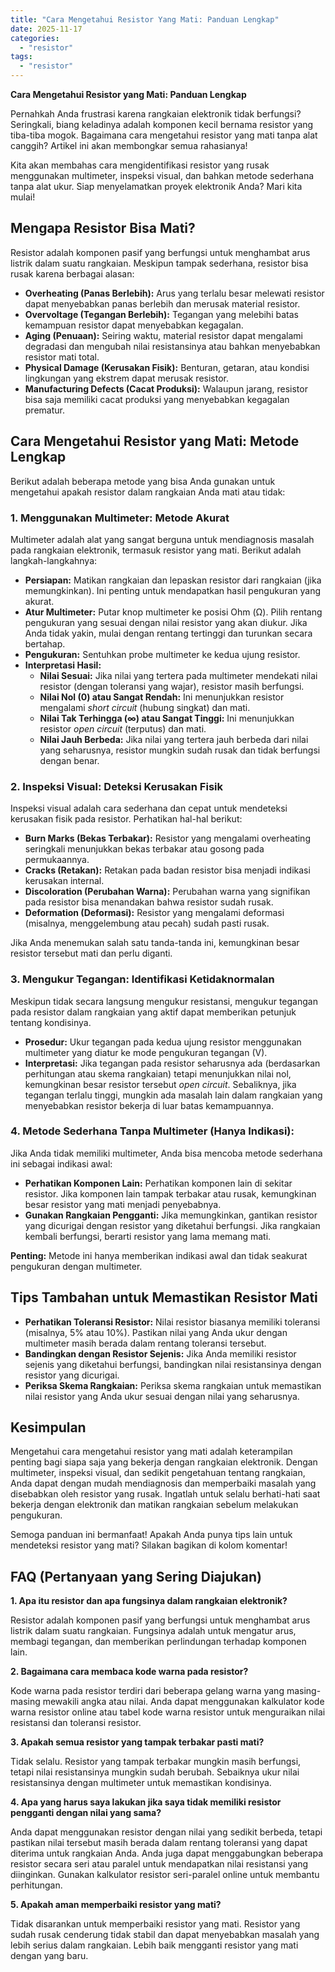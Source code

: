 ```yaml
---
title: "Cara Mengetahui Resistor Yang Mati: Panduan Lengkap"
date: 2025-11-17
categories: 
  - "resistor"
tags: 
  - "resistor"
---
```


**Cara Mengetahui Resistor yang Mati: Panduan Lengkap**

Pernahkah Anda frustrasi karena rangkaian elektronik tidak berfungsi? Seringkali, biang keladinya adalah komponen kecil bernama resistor yang tiba-tiba mogok. Bagaimana cara mengetahui resistor yang mati tanpa alat canggih? Artikel ini akan membongkar semua rahasianya!

Kita akan membahas cara mengidentifikasi resistor yang rusak menggunakan multimeter, inspeksi visual, dan bahkan metode sederhana tanpa alat ukur. Siap menyelamatkan proyek elektronik Anda? Mari kita mulai!

## Mengapa Resistor Bisa Mati?

Resistor adalah komponen pasif yang berfungsi untuk menghambat arus listrik dalam suatu rangkaian. Meskipun tampak sederhana, resistor bisa rusak karena berbagai alasan:

- **Overheating (Panas Berlebih):** Arus yang terlalu besar melewati resistor dapat menyebabkan panas berlebih dan merusak material resistor.
- **Overvoltage (Tegangan Berlebih):** Tegangan yang melebihi batas kemampuan resistor dapat menyebabkan kegagalan.
- **Aging (Penuaan):** Seiring waktu, material resistor dapat mengalami degradasi dan mengubah nilai resistansinya atau bahkan menyebabkan resistor mati total.
- **Physical Damage (Kerusakan Fisik):** Benturan, getaran, atau kondisi lingkungan yang ekstrem dapat merusak resistor.
- **Manufacturing Defects (Cacat Produksi):** Walaupun jarang, resistor bisa saja memiliki cacat produksi yang menyebabkan kegagalan prematur.

## Cara Mengetahui Resistor yang Mati: Metode Lengkap

Berikut adalah beberapa metode yang bisa Anda gunakan untuk mengetahui apakah resistor dalam rangkaian Anda mati atau tidak:

### 1\. Menggunakan Multimeter: Metode Akurat

Multimeter adalah alat yang sangat berguna untuk mendiagnosis masalah pada rangkaian elektronik, termasuk resistor yang mati. Berikut adalah langkah-langkahnya:

- **Persiapan:** Matikan rangkaian dan lepaskan resistor dari rangkaian (jika memungkinkan). Ini penting untuk mendapatkan hasil pengukuran yang akurat.
- **Atur Multimeter:** Putar knop multimeter ke posisi Ohm (Ω). Pilih rentang pengukuran yang sesuai dengan nilai resistor yang akan diukur. Jika Anda tidak yakin, mulai dengan rentang tertinggi dan turunkan secara bertahap.
- **Pengukuran:** Sentuhkan probe multimeter ke kedua ujung resistor.
- **Interpretasi Hasil:**
    - **Nilai Sesuai:** Jika nilai yang tertera pada multimeter mendekati nilai resistor (dengan toleransi yang wajar), resistor masih berfungsi.
    - **Nilai Nol (0) atau Sangat Rendah:** Ini menunjukkan resistor mengalami _short circuit_ (hubung singkat) dan mati.
    - **Nilai Tak Terhingga (∞) atau Sangat Tinggi:** Ini menunjukkan resistor _open circuit_ (terputus) dan mati.
    - **Nilai Jauh Berbeda:** Jika nilai yang tertera jauh berbeda dari nilai yang seharusnya, resistor mungkin sudah rusak dan tidak berfungsi dengan benar.

### 2\. Inspeksi Visual: Deteksi Kerusakan Fisik

Inspeksi visual adalah cara sederhana dan cepat untuk mendeteksi kerusakan fisik pada resistor. Perhatikan hal-hal berikut:

- **Burn Marks (Bekas Terbakar):** Resistor yang mengalami overheating seringkali menunjukkan bekas terbakar atau gosong pada permukaannya.
- **Cracks (Retakan):** Retakan pada badan resistor bisa menjadi indikasi kerusakan internal.
- **Discoloration (Perubahan Warna):** Perubahan warna yang signifikan pada resistor bisa menandakan bahwa resistor sudah rusak.
- **Deformation (Deformasi):** Resistor yang mengalami deformasi (misalnya, menggelembung atau pecah) sudah pasti rusak.

Jika Anda menemukan salah satu tanda-tanda ini, kemungkinan besar resistor tersebut mati dan perlu diganti.

### 3\. Mengukur Tegangan: Identifikasi Ketidaknormalan

Meskipun tidak secara langsung mengukur resistansi, mengukur tegangan pada resistor dalam rangkaian yang aktif dapat memberikan petunjuk tentang kondisinya.

- **Prosedur:** Ukur tegangan pada kedua ujung resistor menggunakan multimeter yang diatur ke mode pengukuran tegangan (V).
- **Interpretasi:** Jika tegangan pada resistor seharusnya ada (berdasarkan perhitungan atau skema rangkaian) tetapi menunjukkan nilai nol, kemungkinan besar resistor tersebut _open circuit_. Sebaliknya, jika tegangan terlalu tinggi, mungkin ada masalah lain dalam rangkaian yang menyebabkan resistor bekerja di luar batas kemampuannya.

### 4\. Metode Sederhana Tanpa Multimeter (Hanya Indikasi):

Jika Anda tidak memiliki multimeter, Anda bisa mencoba metode sederhana ini sebagai indikasi awal:

- **Perhatikan Komponen Lain:** Perhatikan komponen lain di sekitar resistor. Jika komponen lain tampak terbakar atau rusak, kemungkinan besar resistor yang mati menjadi penyebabnya.
- **Gunakan Rangkaian Pengganti:** Jika memungkinkan, gantikan resistor yang dicurigai dengan resistor yang diketahui berfungsi. Jika rangkaian kembali berfungsi, berarti resistor yang lama memang mati.

**Penting:** Metode ini hanya memberikan indikasi awal dan tidak seakurat pengukuran dengan multimeter.

## Tips Tambahan untuk Memastikan Resistor Mati

- **Perhatikan Toleransi Resistor:** Nilai resistor biasanya memiliki toleransi (misalnya, 5% atau 10%). Pastikan nilai yang Anda ukur dengan multimeter masih berada dalam rentang toleransi tersebut.
- **Bandingkan dengan Resistor Sejenis:** Jika Anda memiliki resistor sejenis yang diketahui berfungsi, bandingkan nilai resistansinya dengan resistor yang dicurigai.
- **Periksa Skema Rangkaian:** Periksa skema rangkaian untuk memastikan nilai resistor yang Anda ukur sesuai dengan nilai yang seharusnya.

## Kesimpulan

Mengetahui cara mengetahui resistor yang mati adalah keterampilan penting bagi siapa saja yang bekerja dengan rangkaian elektronik. Dengan multimeter, inspeksi visual, dan sedikit pengetahuan tentang rangkaian, Anda dapat dengan mudah mendiagnosis dan memperbaiki masalah yang disebabkan oleh resistor yang rusak. Ingatlah untuk selalu berhati-hati saat bekerja dengan elektronik dan matikan rangkaian sebelum melakukan pengukuran.

Semoga panduan ini bermanfaat! Apakah Anda punya tips lain untuk mendeteksi resistor yang mati? Silakan bagikan di kolom komentar!

## FAQ (Pertanyaan yang Sering Diajukan)

**1\. Apa itu resistor dan apa fungsinya dalam rangkaian elektronik?**

Resistor adalah komponen pasif yang berfungsi untuk menghambat arus listrik dalam suatu rangkaian. Fungsinya adalah untuk mengatur arus, membagi tegangan, dan memberikan perlindungan terhadap komponen lain.

**2\. Bagaimana cara membaca kode warna pada resistor?**

Kode warna pada resistor terdiri dari beberapa gelang warna yang masing-masing mewakili angka atau nilai. Anda dapat menggunakan kalkulator kode warna resistor online atau tabel kode warna resistor untuk menguraikan nilai resistansi dan toleransi resistor.

**3\. Apakah semua resistor yang tampak terbakar pasti mati?**

Tidak selalu. Resistor yang tampak terbakar mungkin masih berfungsi, tetapi nilai resistansinya mungkin sudah berubah. Sebaiknya ukur nilai resistansinya dengan multimeter untuk memastikan kondisinya.

**4\. Apa yang harus saya lakukan jika saya tidak memiliki resistor pengganti dengan nilai yang sama?**

Anda dapat menggunakan resistor dengan nilai yang sedikit berbeda, tetapi pastikan nilai tersebut masih berada dalam rentang toleransi yang dapat diterima untuk rangkaian Anda. Anda juga dapat menggabungkan beberapa resistor secara seri atau paralel untuk mendapatkan nilai resistansi yang diinginkan. Gunakan kalkulator resistor seri-paralel online untuk membantu perhitungan.

**5\. Apakah aman memperbaiki resistor yang mati?**

Tidak disarankan untuk memperbaiki resistor yang mati. Resistor yang sudah rusak cenderung tidak stabil dan dapat menyebabkan masalah yang lebih serius dalam rangkaian. Lebih baik mengganti resistor yang mati dengan yang baru.
